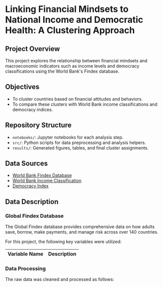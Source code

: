#  Linking Financial Mindsets to National Income and Democratic Health: A Clustering Approach

## Project Overview
This project explores the relationship between financial mindsets and macroeconomic indicators such as income levels and democracy classifications using the World Bank's Findex database.

## Objectives
- To cluster countries based on financial attitudes and behaviors.
- To compare these clusters with World Bank income classifications and democracy indices.

## Repository Structure
- `notebooks/`: Jupyter notebooks for each analysis step.
- `src/`: Python scripts for data preprocessing and analysis helpers.
- `results/`: Generated figures, tables, and final cluster assignments.

## Data Sources
- [World Bank Findex Database](https://www.worldbank.org/en/topic/financialinclusion)
- [World Bank Income Classification](https://datahelpdesk.worldbank.org/knowledgebase/articles/906519-world-bank-country-and-lending-groups)
- [Democracy Index](https://www.eiu.com/topic/democracy-index)

## Data Description

### Global Findex Database

The Global Findex database provides comprehensive data on how adults save, borrow, make payments, and manage risk across over 140 countries.

For this project, the following key variables were utilized:

| Variable Name                | Description                                                    |
|------------------------------|----------------------------------------------------------------|

### Data Processing

The raw data was cleaned and processed as follows:

